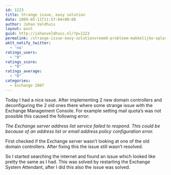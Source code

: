 ```yaml
---
id: 1223
title: Strange issue, easy solution
date: 2009-05-11T21:57:04+00:00
author: Johan Veldhuis
layout: post
guid: http://johanveldhuis.nl/?p=1223
permalink: /strange-issue-easy-solutionvreemd-probleem-makkelijke-oplossing/
aktt_notify_twitter:
  - 'no'
ratings_users:
  - "0"
ratings_score:
  - "0"
ratings_average:
  - "0"
categories:
  - Exchange 2007
---
```

Today I had a nice issue. After implementing 2 new domain controllers and deconfiguring the 2 old ones there where some strange issue with the Exchange Management Console. For example setting mail quota&#8217;s was not possible this caused the following error:

_The Exchange server address list service failed to respond. This could be because of an address list or email address policy configuration error._

First checked if the Exchange server wasn&#8217;t looking at one of the old domain controllers. After fixing this the issue still wasn&#8217;t resolved.

So I started searching the internet and found an issue which looked like pretty the same as I had. This was solved by restarting the Exchange System Attendant, after I did this also the issue was solved.